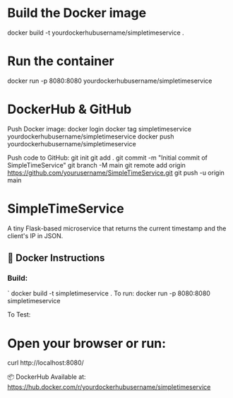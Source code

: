 # Build the Docker image
docker build -t yourdockerhubusername/simpletimeservice .

# Run the container
docker run -p 8080:8080 yourdockerhubusername/simpletimeservice

# DockerHub & GitHub
Push Docker image:
docker login
docker tag simpletimeservice yourdockerhubusername/simpletimeservice
docker push yourdockerhubusername/simpletimeservice

Push code to GitHub:
git init
git add .
git commit -m "Initial commit of SimpleTimeService"
git branch -M main
git remote add origin https://github.com/yourusername/SimpleTimeService.git
git push -u origin main


# SimpleTimeService
A tiny Flask-based microservice that returns the current timestamp and the client's IP in JSON.

## 🐳 Docker Instructions

### Build:
`
docker build -t simpletimeservice .
To run:
docker run -p 8080:8080 simpletimeservice

To Test:
# Open your browser or run:
curl http://localhost:8080/

📦 DockerHub
Available at: https://hub.docker.com/r/yourdockerhubusername/simpletimeservice

